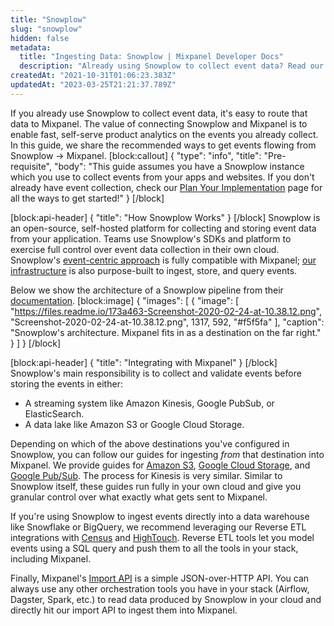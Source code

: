 ```yaml
---
title: "Snowplow"
slug: "snowplow"
hidden: false
metadata: 
  title: "Ingesting Data: Snowplow | Mixpanel Developer Docs"
  description: "Already using Snowplow to collect event data? Read our documentation to learn the recommended ways to get events flowing from Snowplow to Mixpanel."
createdAt: "2021-10-31T01:06:23.383Z"
updatedAt: "2023-03-25T21:21:37.789Z"
---
```

If you already use Snowplow to collect event data, it's easy to route that data to Mixpanel. The value of connecting Snowplow and Mixpanel is to enable fast, self-serve product analytics on the events you already collect. In this guide, we share the recommended ways to get events flowing from Snowplow → Mixpanel.
[block:callout]
{
  "type": "info",
  "title": "Pre-requisite",
  "body": "This guide assumes you have a Snowplow instance which you use to collect events from your apps and websites. If you don't already have event collection, check our [Plan Your Implementation](ref:docs/plan-your-implementation) page for all the ways to get started!"
}
[/block]

[block:api-header]
{
  "title": "How Snowplow Works"
}
[/block]
Snowplow is an open-source, self-hosted platform for collecting and storing event data from your application. Teams use Snowplow's SDKs and platform to exercise full control over event data collection in their own cloud. Snowplow's [event-centric approach](https://docs.snowplowanalytics.com/docs/understanding-your-pipeline/canonical-event/) is fully compatible with Mixpanel; [our infrastructure](https://developer.mixpanel.com/docs/under-the-hood) is also purpose-built to ingest, store, and query events.

Below we show the architecture of a Snowplow pipeline from their [documentation](https://docs.snowplowanalytics.com/docs/understanding-your-pipeline).
[block:image]
{
  "images": [
    {
      "image": [
        "https://files.readme.io/173a463-Screenshot-2020-02-24-at-10.38.12.png",
        "Screenshot-2020-02-24-at-10.38.12.png",
        1317,
        592,
        "#f5f5fa"
      ],
      "caption": "Snowplow's architecture. Mixpanel fits in as a destination on the far right."
    }
  ]
}
[/block]

[block:api-header]
{
  "title": "Integrating with Mixpanel"
}
[/block]
Snowplow's main responsibility is to collect and validate events before storing the events in either:

- A streaming system like Amazon Kinesis, Google PubSub, or ElasticSearch.
- A data lake like Amazon S3 or Google Cloud Storage.

Depending on which of the above destinations you've configured in Snowplow, you can follow our guides for ingesting *from* that destination into Mixpanel. We provide guides for [Amazon S3](doc:s3-import), [Google Cloud Storage](doc:gcs-import), and [Google Pub/Sub](doc:google-pubsub). The process for Kinesis is very similar. Similar to Snowplow itself, these guides run fully in your own cloud and give you granular control over what exactly what gets sent to Mixpanel.

If you're using Snowplow to ingest events directly into a data warehouse like Snowflake or BigQuery, we recommend leveraging our Reverse ETL integrations with [Census](https://www.getcensus.com/integrations/mixpanel) and [HighTouch](https://hightouch.io/integrations/destinations/mixpanel). Reverse ETL tools let you model events using a SQL query and push them to all the tools in your stack, including Mixpanel.

Finally, Mixpanel's [Import API](ref:import-events) is a simple JSON-over-HTTP API. You can always use any other orchestration tools you have in your stack (Airflow, Dagster, Spark, etc.) to read data produced by Snowplow in your cloud and directly hit our import API to ingest them into Mixpanel.
